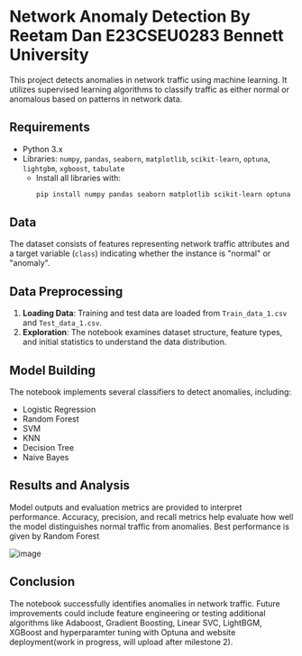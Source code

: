
# Network Anomaly Detection By Reetam Dan E23CSEU0283 Bennett University

This project detects anomalies in network traffic using machine learning. It utilizes supervised learning algorithms to classify traffic as either normal or anomalous based on patterns in network data.

## Requirements

- Python 3.x
- Libraries: `numpy`, `pandas`, `seaborn`, `matplotlib`, `scikit-learn`, `optuna`, `lightgbm`, `xgboost`, `tabulate`
  - Install all libraries with:
    ```bash
    pip install numpy pandas seaborn matplotlib scikit-learn optuna lightgbm xgboost tabulate
    ```

## Data

The dataset consists of features representing network traffic attributes and a target variable (`class`) indicating whether the instance is "normal" or "anomaly".

## Data Preprocessing

1. **Loading Data**: Training and test data are loaded from `Train_data_1.csv` and `Test_data_1.csv`.
2. **Exploration**: The notebook examines dataset structure, feature types, and initial statistics to understand the data distribution.

## Model Building

The notebook implements several classifiers to detect anomalies, including:
- Logistic Regression
- Random Forest
- SVM
- KNN
- Decision Tree
- Naive Bayes

## Results and Analysis

Model outputs and evaluation metrics are provided to interpret performance. Accuracy, precision, and recall metrics help evaluate how well the model distinguishes normal traffic from anomalies.
Best performance is given by Random Forest


![image](https://github.com/user-attachments/assets/b23af083-926e-4d4b-bfe6-300fbe7ba81f)


## Conclusion

The notebook successfully identifies anomalies in network traffic. Future improvements could include feature engineering or testing additional algorithms like Adaboost, Gradient Boosting, Linear SVC, LightBGM, XGBoost and hyperparamter tuning with Optuna and website deployment(work in progress, will upload after milestone 2).
